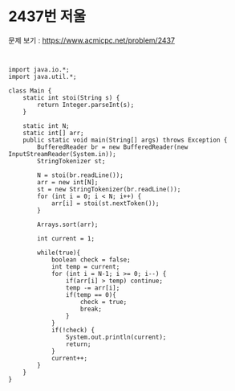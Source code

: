 # 2437번 저울

문제 보기 : <https://www.acmicpc.net/problem/2437>


<pre><code>

import java.io.*;
import java.util.*;

class Main {
    static int stoi(String s) {
        return Integer.parseInt(s);
    }

    static int N;
    static int[] arr;
    public static void main(String[] args) throws Exception {
        BufferedReader br = new BufferedReader(new InputStreamReader(System.in));
        StringTokenizer st;

        N = stoi(br.readLine());
        arr = new int[N];
        st = new StringTokenizer(br.readLine());
        for (int i = 0; i < N; i++) {
            arr[i] = stoi(st.nextToken());
        }

        Arrays.sort(arr);

        int current = 1;

        while(true){
            boolean check = false;
            int temp = current;
            for (int i = N-1; i >= 0; i--) {
                if(arr[i] > temp) continue;
                temp -= arr[i];
                if(temp == 0){
                    check = true;
                    break;
                }
            }
            if(!check) {
                System.out.println(current);
                return;
            }
            current++;
        }
    }
}

</code></pre>